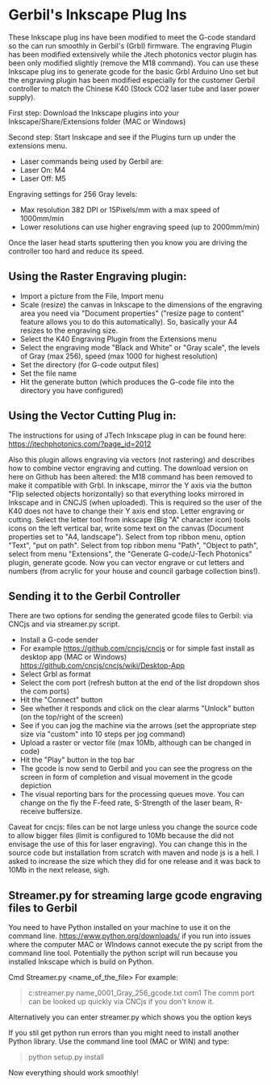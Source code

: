 # Gerbil's Inkscape Plug Ins

These Inkscape plug ins have been modified to meet the G-code standard so the can run smoothly in Gerbil's (Grbl) firmware. The engraving Plugin has been modified extensively while the Jtech photonics vector plugin has been only modified slightly (remove the M18 command). You can use these Inkscape plug ins to generate gcode for the basic Grbl Arduino Uno set but the engraving plugin has been modified especially for the customer Gerbil controller to match the Chinese K40 (Stock CO2 laser tube and laser power supply).

First step: Download the Inkscape plugins into your Inkscape/Share/Extensions folder (MAC or Windows)

Second step: Start Inskcape and see if the Plugins turn up under the extensions menu.

- Laser commands being used by Gerbil are:
- Laser On: M4
- Laser Off: M5

Engraving settings for 256 Gray levels:
- Max resolution 382 DPI or 15Pixels/mm with a max speed of 1000mm/min
- Lower resolutions can use higher engraving speed (up to 2000mm/min)

Once the laser head starts sputtering then you know you are driving the controller too hard and reduce its speed.

## Using the Raster Engraving plugin:
- Import a picture from the File, Import menu
- Scale (resize) the canvas in Inkscape to the dimensions of the engraving area you need via "Document properties" ("resize page to content" feature allows you to do this automatically). So, basically your A4 resizes to the engraving size.
- Select the K40 Engraving Plugin from the Extensions menu
- Select the engraving mode "Black and White" or "Gray scale", the levels of Gray (max 256), speed (max 1000 for highest resolution)
- Set the directory (for G-code output files)
- Set the file name
- Hit the generate button (which produces the G-code file into the directory you have configured)

## Using the Vector Cutting Plug in:
The instructions for using of JTech Inkscape plug in can be found here: https://jtechphotonics.com/?page_id=2012

Also this plugin allows engraving via vectors (not rastering) and describes how to combine vector engraving and cutting. The download version on here on Github has been altered: the M18 command has been removed to make it compatible with Grbl.
In inkscape, mirror the Y axis via the button "Flip selected objects horizontally) so that everything looks mirrored in Inkscape and in CNCJS (when uploaded). This is required so the user of the K40 does not have to change their Y axis end stop.
Letter engraving or cutting.
Select the letter tool from inkscape (Big "A" character icon) tools icons on the left vertical bar, write some text on the canvas (Document properties set to "A4, landscape"). Select from top ribbon menu, option "Text", "put on path".  Select from top ribbon menu "Path", "Object to path", select from menu "Extensions", the "Generate G-code/J-Tech Photonics" plugin, generate gcode. Now you can vector engrave or cut letters and numbers (from acrylic for your house and council garbage collection bins!).

## Sending it to the Gerbil Controller
There are two options for sending the generated gcode files to Gerbil: via CNCjs and via streamer.py script.
- Install a G-code sender
- For example https://github.com/cncjs/cncjs or for simple fast install as desktop app (MAC or Windows) https://github.com/cncjs/cncjs/wiki/Desktop-App
- Select Grbl as format
- Select the com port (refresh button at the end of the list dropdown shos the com ports)
- Hit the "Connect" button
- See whether it responds and click on the clear alarms "Unlock" button (on the top/right of the screen)
- See if you can jog the machine via the arrows (set the appropriate step size via "custom" into 10 steps per jog command)
- Upload a raster or vector file (max 10Mb, although can be changed in code)
- Hit the "Play" button in the top bar
- The gcode is now send to Gerbil and you can see the progress on the screen in form of completion and visual movement in the gcode depiction
- The visual reporting bars for the processing queues move. You can change on the fly the F-feed rate, S-Strength of the laser beam, R-receive buffersize. 

Caveat for cncjs: files can be not large unless you change the source code to allow bigger files (limit is configured to 10Mb because the did not envisage the use of this for laser engraving). You can change this in the source code but installation from scratch with maven and node js is a hell. I asked to increase the size which they did for one release and it was back to 10Mb in the next release, sigh.

## Streamer.py for streaming large gcode engraving files to Gerbil

You need to have Python installed on your machine to use it on the command line.
https://www.python.org/downloads/ if you run into issues where the computer MAC or WIndows cannot execute the py script from the command line tool.
Potentially the python script will run because you installed Inkscape which is build on Python.

Cmd Streamer.py <name_of_the_file> <connectedcomport>
For example:
>c:streamer.py name_0001_Gray_256_gcode.txt com1
The comm port can be looked up quickly via CNCjs if you don't know it.
  
Alternatively you can enter streamer.py which shows you the option keys
  
If you stil get python run errors than you might need to install another Python library.
Use the command line tool (MAC or WIN) and type:
>python setup.py install

Now everything should work smoothly!
